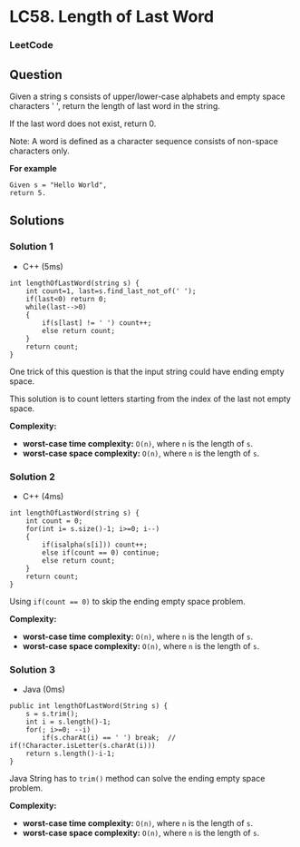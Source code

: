 # LC58. Length of Last Word

### LeetCode

## Question

Given a string s consists of upper/lower-case alphabets and empty space characters ' ', return the length of last word in the string.

If the last word does not exist, return 0.

Note: A word is defined as a character sequence consists of non-space characters only.

**For example** 
```
Given s = "Hello World",
return 5.
```

## Solutions

### Solution 1

* C++ (5ms)
```
int lengthOfLastWord(string s) {
    int count=1, last=s.find_last_not_of(' ');
    if(last<0) return 0;
    while(last-->0)
    {
        if(s[last] != ' ') count++;
        else return count;
    }
    return count;
}
```

One trick of this question is that the input string could have ending empty space.

This solution is to count letters starting from the index of the last not empty space.

**Complexity:**

* **worst-case time complexity:** `O(n)`, where `n` is the length of `s`.
* **worst-case space complexity:** `O(n)`, where `n` is the length of `s`.

### Solution 2

* C++ (4ms)
```
int lengthOfLastWord(string s) {
    int count = 0;
    for(int i= s.size()-1; i>=0; i--)
    {
        if(isalpha(s[i])) count++;
        else if(count == 0) continue;
        else return count;
    }
    return count;
}
```

Using `if(count == 0)` to skip the ending empty space problem.

**Complexity:**

* **worst-case time complexity:** `O(n)`, where `n` is the length of `s`.
* **worst-case space complexity:** `O(n)`, where `n` is the length of `s`.

### Solution 3

* Java (0ms)
```
public int lengthOfLastWord(String s) {
    s = s.trim();
    int i = s.length()-1;
    for(; i>=0; --i)
        if(s.charAt(i) == ' ') break;  // if(!Character.isLetter(s.charAt(i)))  
    return s.length()-i-1;
}
```

Java String has to `trim()` method can solve the ending empty space problem.

**Complexity:**

* **worst-case time complexity:** `O(n)`, where `n` is the length of `s`.
* **worst-case space complexity:** `O(n)`, where `n` is the length of `s`.